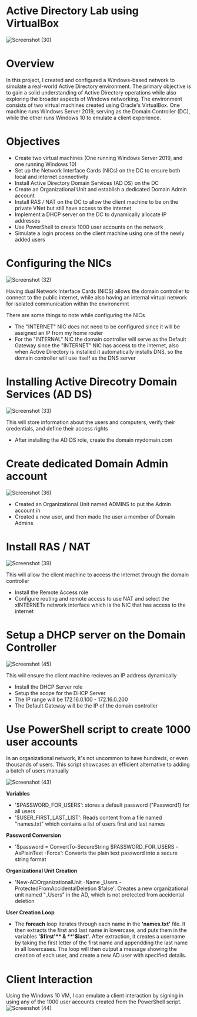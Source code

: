 # Active Directory Lab using VirtualBox

![Screenshot (30)](https://github.com/user-attachments/assets/019a0601-6031-4f04-a932-ce90041edd6b)

# Overview

In this project, I created and configured a Windows-based network to simulate a real-world Active Directory environment. The primary objective is to gain a solid understanding of Active Directory operations while also exploring the broader aspects of Windows networking. The environment consists of two virtual machines created using Oracle's VirtualBox. One machine runs Windows Server 2019, serving as the Domain Controller (DC), while the other runs Windows 10 to emulate a client experience.

# Objectives

- Create two virtual machines (One running Windows Server 2019, and one running Windows 10)
- Set up the Network Interface Cards (NICs) on the DC to ensure both local and internet connectivity
- Install Active Directory Domain Services (AD DS) on the DC
- Create an Organizational Unit and establish a dedicated Domain Admin account
- Install RAS / NAT on the DC to allow the client machine to be on the private VNet but still have access to the internet
- Implement a DHCP server on the DC to dynamically allocate IP addresses
- Use PowerShell to create 1000 user accounts on the network
- Simulate a login process on the client machine using one of the newly added users

# Configuring the NICs

![Screenshot (32)](https://github.com/user-attachments/assets/05d92c4a-e2fd-499a-b3fc-23cb11c7d671)

Having dual Network Interface Cards (NICS) allows the domain controller to connect to the public internet, while also having an internal virtual network for isolated communication within the environemnt  

There are some things to note while configuring the NICs
- The "INTERNET" NIC does not need to be configured since it will be assigned an IP from my home router
- For the "INTERNAL" NIC the domain controller will serve as the Default Gateway since the "INTERNET" NIC has access to the internet, also when Active Directory is installed it automatically installs DNS, so the domain controller will use itself as the DNS server

# Installing Active Direcotry Domain Services (AD DS)

![Screenshot (33)](https://github.com/user-attachments/assets/cc51971d-09bb-42bb-a0c9-a544ba209f93)

This will store information about the users and computers, verify their credentials, and define their access rights
- After installing the AD DS role, create the domain mydomain.com

# Create dedicated Domain Admin account

![Screenshot (36)](https://github.com/user-attachments/assets/d46de3d0-9d05-4811-88dc-e3768b28bc36)

- Created an Organizational Unit named ADMINS to put the Admin account in
- Created a new user, and then made the user a member of Domain Admins

# Install RAS / NAT

![Screenshot (39)](https://github.com/user-attachments/assets/de071c1f-7d74-48f8-93db-dd1c45e3c076)

This will allow the client machine to access the internet through the domain controller
- Install the Remote Access role
- Configure routing and remote access to use NAT and select the xINTERNETx network interface which is the NIC that has access to the internet

# Setup a DHCP server on the Domain Controller

![Screenshot (45)](https://github.com/user-attachments/assets/ab920e4d-1dfe-48d4-82e1-eb02ca115eec)


This will ensure the client machine recieves an IP address dynamically
- Install the DHCP Server role
- Setup the scope for the DHCP Server
- The IP range will be 172.16.0.100 - 172.16.0.200
- The Default Gateway will be the IP of the domain controller

# Use PowerShell script to create 1000 user accounts

In an organizational network, it's not uncommon to have hundreds, or even thousands of users. This script showcases an efficient alternative to adding a batch of users manually

![Screenshot (43)](https://github.com/user-attachments/assets/c3f61deb-2005-4dcd-90bc-acb83638568b)

**Variables**
- '$PASSWORD_FOR_USERS': stores a default password ("Password1) for all users
- '$USER_FIRST_LAST_LIST': Reads content from a file named "names.txt" which contains a list of users first and last names

**Password Conversion**
- '$password = ConvertTo-SecureString $PASSWORD_FOR_USERS -AsPlainText -Force': Converts the plain text password into a secure string format

**Organizational Unit Creation**
- 'New-ADOrganizationalUnit -Name _Users -ProtectedFromAccidentalDeletion $false': Creates a new organizational unit named "_Users" in the AD, which is not protected from accidental deletion

**User Creation Loop**
- The **foreach** loop iterates through each name in the **'names.txt'** file. It then extracts the first and last name in lowercase, and puts them in the variables **'$first'** & **'$last'**. After extraction, it creates a username by taking the first letter of the first name and appendding the last name in all lowercases. The loop will then output a message showing the creation of each user, and create a new AD user with specified details.

# Client Interaction

Using the Windows 10 VM, I can emulate a client interaction by signing in using any of the 1000 user accounts created from the PowerShell script.
![Screenshot (44)](https://github.com/user-attachments/assets/c7c795b8-0ae7-4ff5-b8bc-4ec91821ee94)
























